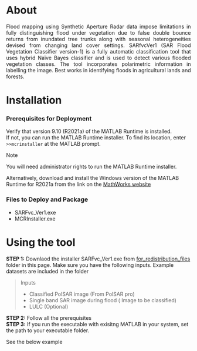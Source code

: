 # About 
<p align="justify">Flood mapping using Synthetic Aperture Radar data impose limitations in fully distinguishing flood under vegetation due to false double bounce returns from inundated tree trunks along with seasonal heterogeneities devised from changing land cover settings. SARfvcVer1 (SAR Flood Vegetation Classifier version-1) is a fully automatic classification tool that uses hybrid Naïve Bayes classifier and is used to detect various flooded vegetation classes. The tool incorporates polarimetric information in labelling the image. Best works in identifying floods in agricultural lands and forests.  </p>

# Installation 

### Prerequisites for Deployment 

Verify that version 9.10 (R2021a) of the MATLAB Runtime is installed.   
If not, you can run the MATLAB Runtime installer.
To find its location, enter  `` >>mcrinstaller `` at the MATLAB prompt.
>[!NOTE]
>You will need administrator rights to run the MATLAB Runtime installer.

Alternatively, download and install the Windows version of the MATLAB Runtime for R2021a 
from the link on the [MathWorks website](https://www.mathworks.com/products/compiler/mcr/index.html)

### Files to Deploy and Package
- SARFvc_Ver1.exe  
- MCRInstaller.exe

# Using the tool 
**STEP 1:**  Downlaod the installer SARFvc_Ver1.exe from [for_redistribution_files](https://github.com/samvedya/SARfvc/tree/main/for_redistribution_files) folder in this page. Make sure you have the following inputs. Example datasets are included in the folder
>Inputs
>- Classified PolSAR image (From PolSAR pro)
>- Single band SAR image during flood ( Image to be classified)
>- LULC (Optional)

**STEP 2:** Follow all the prerequisites   
**STEP 3:** If you run the executable with exisitng MATLAB in your system, set the path to your executable folder.   

See the below example 
